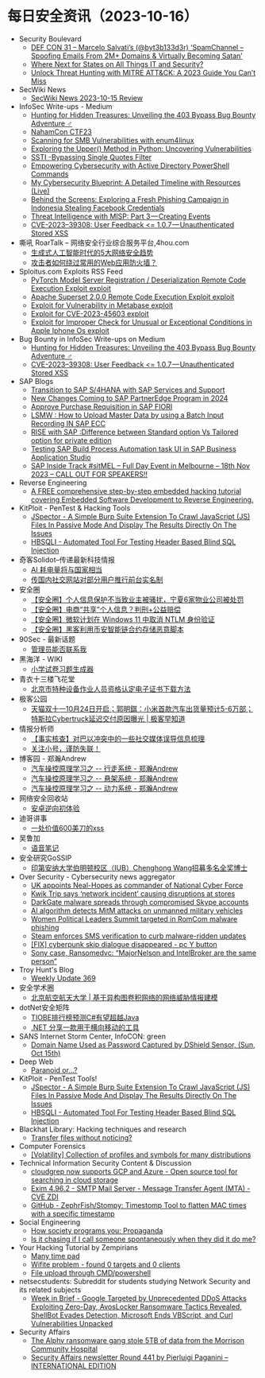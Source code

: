# 每日安全资讯（2023-10-16）

- Security Boulevard
  - [DEF CON 31 –  Marcelo Salvati’s (@byt3b133d3r) ‘SpamChannel – Spoofing Emails From 2M+ Domains & Virtually Becoming Satan’](https://securityboulevard.com/2023/10/def-con-31-marcelo-salvatis-byt3b133d3r-spamchannel-spoofing-emails-from-2m-domains-virtually-becoming-satan/)
  - [Where Next for States on All Things IT and Security?](https://securityboulevard.com/2023/10/where-next-for-states-on-all-things-it-and-security/)
  - [Unlock Threat Hunting with MITRE ATT&CK: A 2023 Guide You Can’t Miss](https://securityboulevard.com/2023/10/unlock-threat-hunting-with-mitre-attck-a-2023-guide-you-cant-miss/)
- SecWiki News
  - [SecWiki News 2023-10-15 Review](http://www.sec-wiki.com/?2023-10-15)
- InfoSec Write-ups - Medium
  - [Hunting for Hidden Treasures: Unveiling the 403 Bypass Bug Bounty Adventure ️‍♂️](https://infosecwriteups.com/hunting-for-hidden-treasures-unveiling-the-403-bypass-bug-bounty-adventure-%EF%B8%8F-%EF%B8%8F-c6d17a0282ac?source=rss----7b722bfd1b8d---4)
  - [NahamCon CTF23](https://infosecwriteups.com/nahamcon-ctf23-71d85011643a?source=rss----7b722bfd1b8d---4)
  - [Scanning for SMB Vulnerabilities with enum4linux](https://infosecwriteups.com/scanning-for-smb-vulnerabilities-with-enum4linux-896f76d0c078?source=rss----7b722bfd1b8d---4)
  - [Exploring the Upper() Method in Python: Uncovering Vulnerabilities](https://infosecwriteups.com/exploring-the-upper-method-in-python-uncovering-vulnerabilities-6044f5946e2d?source=rss----7b722bfd1b8d---4)
  - [SSTI -Bypassing Single Quotes Filter](https://infosecwriteups.com/ssti-bypassing-single-quotes-filter-dc0ee4e4f011?source=rss----7b722bfd1b8d---4)
  - [Empowering Cybersecurity with Active Directory PowerShell Commands](https://infosecwriteups.com/empowering-cybersecurity-with-active-directory-powershell-commands-d61e881933e1?source=rss----7b722bfd1b8d---4)
  - [My Cybersecurity Blueprint: A Detailed Timeline with Resources (Live)](https://infosecwriteups.com/cybersecurity-blueprint-guide-559c0824cae3?source=rss----7b722bfd1b8d---4)
  - [Behind the Screens: Exploring a Fresh Phishing Campaign in Indonesia Stealing Facebook Credentials](https://infosecwriteups.com/behind-the-screens-exploring-a-fresh-phishing-campaign-in-indonesia-stealing-facebook-credentials-9240016c5989?source=rss----7b722bfd1b8d---4)
  - [Threat Intelligence with MISP: Part 3 — Creating Events](https://infosecwriteups.com/threat-intelligence-with-misp-part-3-creating-events-fccc25ac2017?source=rss----7b722bfd1b8d---4)
  - [CVE-2023–39308: User Feedback <= 1.0.7 — Unauthenticated Stored XSS](https://infosecwriteups.com/cve-2023-39308-wordpress-plugin-user-feedback-1-0-7-unauthenticated-stored-xss-db992a01686a?source=rss----7b722bfd1b8d---4)
- 嘶吼 RoarTalk – 网络安全行业综合服务平台,4hou.com
  - [生成式人工智能时代的5大网络安全趋势](https://www.4hou.com/posts/L1z4)
  - [攻击者如何绕过常用的Web应用防火墙？](https://www.4hou.com/posts/QKRl)
- Sploitus.com Exploits RSS Feed
  - [PyTorch Model Server Registration / Deserialization Remote Code Execution Exploit exploit](https://sploitus.com/exploit?id=1337DAY-ID-39115&utm_source=rss&utm_medium=rss)
  - [Apache Superset 2.0.0 Remote Code Execution Exploit exploit](https://sploitus.com/exploit?id=1337DAY-ID-39114&utm_source=rss&utm_medium=rss)
  - [Exploit for Vulnerability in Metabase exploit](https://sploitus.com/exploit?id=D71F3A02-C6FE-50AC-812F-5CEE39D846D4&utm_source=rss&utm_medium=rss)
  - [Exploit for CVE-2023-45603 exploit](https://sploitus.com/exploit?id=63A160C2-EA54-5739-8B28-FC458BBA0A37&utm_source=rss&utm_medium=rss)
  - [Exploit for Improper Check for Unusual or Exceptional Conditions in Apple Iphone Os exploit](https://sploitus.com/exploit?id=5ED07DA8-F43C-5785-AEDA-21E8B8966A90&utm_source=rss&utm_medium=rss)
- Bug Bounty in InfoSec Write-ups on Medium
  - [Hunting for Hidden Treasures: Unveiling the 403 Bypass Bug Bounty Adventure ️‍♂️](https://infosecwriteups.com/hunting-for-hidden-treasures-unveiling-the-403-bypass-bug-bounty-adventure-%EF%B8%8F-%EF%B8%8F-c6d17a0282ac?source=rss----7b722bfd1b8d--bug_bounty)
  - [CVE-2023–39308: User Feedback <= 1.0.7 — Unauthenticated Stored XSS](https://infosecwriteups.com/cve-2023-39308-wordpress-plugin-user-feedback-1-0-7-unauthenticated-stored-xss-db992a01686a?source=rss----7b722bfd1b8d--bug_bounty)
- SAP Blogs
  - [Transition to SAP S/4HANA with SAP Services and Support](https://blogs.sap.com/2023/10/15/transition-to-sap-s-4hana-with-sap-services-and-support/)
  - [New Changes Coming to SAP PartnerEdge Program in 2024](https://blogs.sap.com/2023/10/15/new-changes-coming-to-sap-partneredge-program-in-2024/)
  - [Approve Purchase Requisition in SAP FIORI](https://blogs.sap.com/2023/10/15/approve-purchase-requisition-in-sap-fiori/)
  - [LSMW : How to Upload Master Data by using a Batch Input Recording IN SAP ECC](https://blogs.sap.com/2023/10/15/lsmw-how-to-upload-master-data-by-using-a-batch-input-recording-in-sap-ecc/)
  - [RISE with SAP :Difference between Standard option Vs Tailored option for private edition](https://blogs.sap.com/2023/10/15/rise-with-sap-difference-between-standard-option-vs-tailored-option-for-private-edition/)
  - [Testing SAP Build Process Automation task UI in SAP Business Application Studio](https://blogs.sap.com/2023/10/15/testing-sap-build-process-automation-task-ui-in-sap-business-application-studio/)
  - [SAP Inside Track #sitMEL – Full Day Event in Melbourne – 18th Nov 2023 – CALL OUT FOR SPEAKERS!!](https://blogs.sap.com/2023/10/15/sap-inside-track-sitmel-full-day-event-in-melbourne-18th-nov-2023-call-out-for-speakers/)
- Reverse Engineering
  - [A FREE comprehensive step-by-step embedded hacking tutorial covering Embedded Software Development to Reverse Engineering.](https://www.reddit.com/r/ReverseEngineering/comments/178skf9/a_free_comprehensive_stepbystep_embedded_hacking/)
- KitPloit - PenTest & Hacking Tools
  - [JSpector - A Simple Burp Suite Extension To Crawl JavaScript (JS) Files In Passive Mode And Display The Results Directly On The Issues](http://www.kitploit.com/2023/10/jspector-simple-burp-suite-extension-to.html)
  - [HBSQLI - Automated Tool For Testing Header Based Blind SQL Injection](http://www.kitploit.com/2023/10/hbsqli-automated-tool-for-testing.html)
- 奇客Solidot–传递最新科技情报
  - [AI 耗电量将与国家相当](https://www.solidot.org/story?sid=76347)
  - [传国内社交网站对部分用户推行前台实名制](https://www.solidot.org/story?sid=76346)
- 安全圈
  - [【安全圈】个人信息保护不当致业主被骚扰，宁夏6家物业公司被处罚](https://mp.weixin.qq.com/s?__biz=MzIzMzE4NDU1OQ==&mid=2652046591&idx=1&sn=2c9ee2c9b7e7fff584ddb326b7d3755c&chksm=f36e28bfc419a1a9a8e105a3186ca6541f609223dd33e54930d314b6314e817a1395ccaa0d4a&scene=58&subscene=0#rd)
  - [【安全圈】电商“共享”个人信息？判刑+公益赔偿](https://mp.weixin.qq.com/s?__biz=MzIzMzE4NDU1OQ==&mid=2652046591&idx=2&sn=65c411fa99b3b0123881c82a94db24f1&chksm=f36e28bfc419a1a9532520cc25af804249041028bd876578716a0096badeaed41bb17c4d55f8&scene=58&subscene=0#rd)
  - [【安全圈】微软计划在 Windows 11 中取消 NTLM 身份验证](https://mp.weixin.qq.com/s?__biz=MzIzMzE4NDU1OQ==&mid=2652046591&idx=3&sn=b04f4479e09f7c06eb654153f15d9a2c&chksm=f36e28bfc419a1a9c0d17226efea66bcc75dba2dc514c139981cb02a995fd3b12d5e6733ec38&scene=58&subscene=0#rd)
  - [【安全圈】黑客利用币安智能链合约存储恶意脚本](https://mp.weixin.qq.com/s?__biz=MzIzMzE4NDU1OQ==&mid=2652046591&idx=4&sn=68230f475cf11884e1da1bf291acab69&chksm=f36e28bfc419a1a9384a68aa56e75084315ea88617b5b14b9fcdd13e49ce142092b1891feb65&scene=58&subscene=0#rd)
- 90Sec - 最新话题
  - [管理员能否联系我](https://forum.90sec.com/t/topic/2321)
- 黑海洋 - WIKI
  - [小学试卷习题生成器](https://blog.upx8.com/3871)
- 青衣十三楼飞花堂
  - [北京市特种设备作业人员资格认定电子证书下载方法](https://mp.weixin.qq.com/s?__biz=MzUzMjQyMDE3Ng==&mid=2247486905&idx=1&sn=2fcef6b0b31a45f0840a9d9fb2ebf32a&chksm=fab2ce86cdc547900af01fadaf208caf4339d6c80b6ccb6a559043dab4f7a8225fdf1af2b76c&scene=58&subscene=0#rd)
- 极客公园
  - [天猫双十一10月24日开启；郭明錤：小米首款汽车出货量预计5-6万部；特斯拉Cybertruck延迟交付原因曝光 | 极客早知道](https://mp.weixin.qq.com/s?__biz=MTMwNDMwODQ0MQ==&mid=2653015961&idx=1&sn=f03c2a63cf577e1a18adf8a9c299fdad&chksm=7e54b22f49233b3929e63fa8d083d1eaa73a4952c042518fea7c09a575622b13e8c86fe68b8a&scene=58&subscene=0#rd)
- 情报分析师
  - [【事实核查】对巴以冲突中的一些社交媒体误导信息梳理](https://mp.weixin.qq.com/s?__biz=MzA3Mjc1MTkwOA==&mid=2650541162&idx=1&sn=bf2a2a0b63141d2083dc141a82bb584e&chksm=87112221b066ab37d643974395314737bfb2f9c20c701081f49788f00cbe3c4a0f2764827941&scene=58&subscene=0#rd)
  - [关注小号，谨防失联！](https://mp.weixin.qq.com/s?__biz=MzA3Mjc1MTkwOA==&mid=2650541162&idx=2&sn=c95984f4c890d1d635979e5400101a88&chksm=87112221b066ab378c6b45ff8e1fd4b89278b57841d9a7d1e5d81b8c7994ed3e2c7876ced0e7&scene=58&subscene=0#rd)
- 博客园 - 郑瀚Andrew
  - [汽车操控原理学习之 -- 行走系统 - 郑瀚Andrew](https://www.cnblogs.com/LittleHann/p/17753360.html)
  - [汽车操控原理学习之 -- 悬架系统  - 郑瀚Andrew](https://www.cnblogs.com/LittleHann/p/17736545.html)
  - [汽车操控原理学习之 -- 动力系统 - 郑瀚Andrew](https://www.cnblogs.com/LittleHann/p/17726824.html)
- 网络安全回收站
  - [安卓逆向初体验](https://mp.weixin.qq.com/s?__biz=Mzg2MTc1NDAxMA==&mid=2247483988&idx=1&sn=acf3c4611475af79a9eb200679de35f9&chksm=ce1305a1f9648cb7a5829d7b4be14676905eb1bd22a59a545848193e44ddd6b28578ea2857c5&scene=58&subscene=0#rd)
- 迪哥讲事
  - [一处价值600美刀的xss](https://mp.weixin.qq.com/s?__biz=MzIzMTIzNTM0MA==&mid=2247492270&idx=1&sn=493d962eedad6987b8ad19d4ad285bca&chksm=e8a5e8cddfd261dbdd98a71ac47f1b97184e8b8cf7547eb34bfbbc90dc40b6825a755b618b36&scene=58&subscene=0#rd)
- 吴鲁加
  - [语音笔记](https://mp.weixin.qq.com/s?__biz=Mzg5NDY4ODM1MA==&mid=2247484525&idx=1&sn=356e497541b068f6ec0eb76e140e0392&chksm=c01a895cf76d004a8ad443539e2a5ea0edf73fa897107e9893a2f7f9e58359746f4b5b4dcf13&scene=58&subscene=0#rd)
- 安全研究GoSSIP
  - [印第安纳大学伯明顿校区（IUB）Chenghong Wang招募多名全奖博士](https://mp.weixin.qq.com/s?__biz=Mzg5ODUxMzg0Ng==&mid=2247496453&idx=1&sn=70843f0a0b20f5e9c6a52034422aec61&chksm=c063dddcf71454cafc0c91a332afe8cc25e71860cf12fe36bb8299417cba82a3cd68c30fa529&scene=58&subscene=0#rd)
- Over Security - Cybersecurity news aggregator
  - [UK appoints Neal-Hopes as commander of National Cyber Force](https://therecord.media/neal-hopes-appointed-commander-uk-national-cyber-force)
  - [Kwik Trip says ‘network incident’ causing disruptions at stores](https://therecord.media/kwik-trip-network-incident-causing-disruptions)
  - [DarkGate malware spreads through compromised Skype accounts](https://www.bleepingcomputer.com/news/security/darkgate-malware-spreads-through-compromised-skype-accounts/)
  - [AI algorithm detects MitM attacks on unmanned military vehicles](https://www.bleepingcomputer.com/news/security/ai-algorithm-detects-mitm-attacks-on-unmanned-military-vehicles/)
  - [Women Political Leaders Summit targeted in RomCom malware phishing](https://www.bleepingcomputer.com/news/security/women-political-leaders-summit-targeted-in-romcom-malware-phishing/)
  - [Steam enforces SMS verification to curb malware-ridden updates](https://www.bleepingcomputer.com/news/security/steam-enforces-sms-verification-to-curb-malware-ridden-updates/)
  - [[FIX] cyberpunk skip dialogue disappeared - pc Y button](https://trueliarx.blogspot.com/2023/10/fix-cyberpunk-skip-dialogue-disappeared.html)
  - [Sony case, Ransomedvc: “MajorNelson and IntelBroker are the same person”](https://www.suspectfile.com/sony-case-ransomedvc-majornelson-and-intelbroker-are-the-same-person/)
- Troy Hunt's Blog
  - [Weekly Update 369](https://www.troyhunt.com/weekly-update-369/)
- 安全学术圈
  - [北京航空航天大学 |  基于异构图卷积网络的网络威胁情报建模](https://mp.weixin.qq.com/s?__biz=MzU5MTM5MTQ2MA==&mid=2247489874&idx=1&sn=3813703202028038faaac620e7e13acf&chksm=fe2ee6d9c9596fcf07e7382aca3649808b41143a981a2633e571a9e3b61f6c1976901b167ec9&scene=58&subscene=0#rd)
- dotNet安全矩阵
  - [TIOBE排行榜预测C#有望超越Java](https://mp.weixin.qq.com/s?__biz=MzUyOTc3NTQ5MA==&mid=2247489009&idx=1&sn=f53760cbfe8de29441c9feb00baac079&chksm=fa5abb1ccd2d320a5424cb0fa7a7f812ba8d8b0b376e2f5fd1a3968545bd158b658a078ce313&scene=58&subscene=0#rd)
  - [.NET 分享一款用于横向移动的工具](https://mp.weixin.qq.com/s?__biz=MzUyOTc3NTQ5MA==&mid=2247489009&idx=2&sn=f3d74e3ebd7036cd759078cc3ae9eaa0&chksm=fa5abb1ccd2d320aa74f8a8268c997dae71fdfaa14098a67e74c42f3fcc98bcb202d1b887f9a&scene=58&subscene=0#rd)
- SANS Internet Storm Center, InfoCON: green
  - [Domain Name Used as Password Captured by DShield Sensor, (Sun, Oct 15th)](https://isc.sans.edu/diary/rss/30312)
- Deep Web
  - [Paranoid or…?](https://www.reddit.com/r/deepweb/comments/1789hxu/paranoid_or/)
- KitPloit - PenTest Tools!
  - [JSpector - A Simple Burp Suite Extension To Crawl JavaScript (JS) Files In Passive Mode And Display The Results Directly On The Issues](http://www.kitploit.com/2023/10/jspector-simple-burp-suite-extension-to.html)
  - [HBSQLI - Automated Tool For Testing Header Based Blind SQL Injection](http://www.kitploit.com/2023/10/hbsqli-automated-tool-for-testing.html)
- Blackhat Library: Hacking techniques and research
  - [Transfer files without noticing?](https://www.reddit.com/r/blackhat/comments/178ijmf/transfer_files_without_noticing/)
- Computer Forensics
  - [[Volatility] Collection of profiles and symbols for many distributions](https://www.reddit.com/r/computerforensics/comments/178psuy/volatility_collection_of_profiles_and_symbols_for/)
- Technical Information Security Content & Discussion
  - [cloudgrep now supports GCP and Azure - Open source tool for searching in cloud storage](https://www.reddit.com/r/netsec/comments/178dyfx/cloudgrep_now_supports_gcp_and_azure_open_source/)
  - [Exim 4.96.2 - SMTP Mail Server - Message Transfer Agent (MTA) - CVE ZDI](https://www.reddit.com/r/netsec/comments/178mbjz/exim_4962_smtp_mail_server_message_transfer_agent/)
  - [GitHub - ZephrFish/Stompy: Timestomp Tool to flatten MAC times with a specific timestamp](https://www.reddit.com/r/netsec/comments/178431s/github_zephrfishstompy_timestomp_tool_to_flatten/)
- Social Engineering
  - [How society programs you: Propaganda](https://www.reddit.com/r/SocialEngineering/comments/178kx6p/how_society_programs_you_propaganda/)
  - [Is it chasing if I call someone spontaneously when they did it do me?](https://www.reddit.com/r/SocialEngineering/comments/17878ys/is_it_chasing_if_i_call_someone_spontaneously/)
- Your Hacking Tutorial by Zempirians
  - [Many time pad](https://www.reddit.com/r/HowToHack/comments/178kzo8/many_time_pad/)
  - [Wifite problem - found 0 targets and 0 clients](https://www.reddit.com/r/HowToHack/comments/1788300/wifite_problem_found_0_targets_and_0_clients/)
  - [File upload through CMD/powershell](https://www.reddit.com/r/HowToHack/comments/178hyp2/file_upload_through_cmdpowershell/)
- netsecstudents: Subreddit for students studying Network Security and its related subjects
  - [Week in Brief - Google Targeted by Unprecedented DDoS Attacks Exploiting Zero-Day, AvosLocker Ransomware Tactics Revealed, ShellBot Evades Detection, Microsoft Ends VBScript, and Curl Vulnerabilities Unpacked](https://www.reddit.com/r/netsecstudents/comments/178mi2b/week_in_brief_google_targeted_by_unprecedented/)
- Security Affairs
  - [The Alphv ransomware gang stole 5TB of data from the Morrison Community Hospital](https://securityaffairs.com/152486/cyber-crime/alphv-ransomware-morrison-community-hospital.html)
  - [Security Affairs newsletter Round 441 by Pierluigi Paganini – INTERNATIONAL EDITION](https://securityaffairs.com/152480/breaking-news/security-affairs-newsletter-round-441-by-pierluigi-paganini-international-edition.html)
